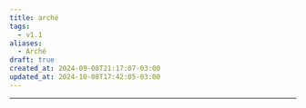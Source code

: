 ```yaml
---
title: arché
tags:
  - v1.1
aliases:
  - Arché
draft: true
created_at: 2024-09-08T21:17:07-03:00
updated_at: 2024-10-08T17:42:05-03:00
---
```



---

